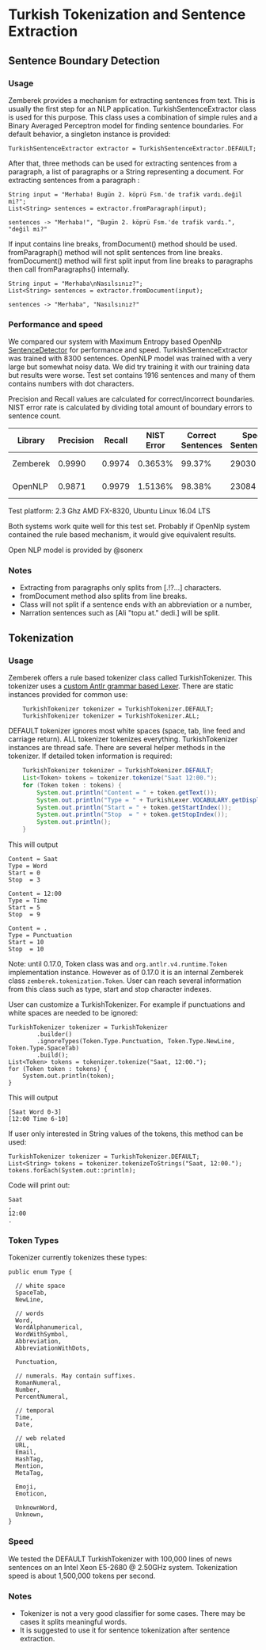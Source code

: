 Turkish Tokenization and Sentence Extraction
============

## Sentence Boundary Detection

### Usage

Zemberek provides a mechanism for extracting sentences from text. This is usually the first step
 for an NLP application. TurkishSentenceExtractor class is used for this purpose. This class uses 
 a combination of simple rules and a Binary Averaged Perceptron model for finding 
 sentence boundaries. For default behavior, a singleton instance is provided:
 
    TurkishSentenceExtractor extractor = TurkishSentenceExtractor.DEFAULT;

After that, three methods can be used for extracting sentences from a paragraph, a list
     of paragraphs or a String representing a document.
      For extracting sentences from a paragraph :

    String input = "Merhaba! Bugün 2. köprü Fsm.'de trafik vardı.değil mi?";     
    List<String> sentences = extractor.fromParagraph(input);

    sentences -> "Merhaba!", "Bugün 2. köprü Fsm.'de trafik vardı.", "değil mi?"
    
If input contains line breaks, fromDocument() method should be used.
fromParagraph() method will not split sentences from
 line breaks. fromDocument() method will first split input from line breaks to paragraphs
 then call fromParagraphs() internally.
 
    String input = "Merhaba\nNasılsınız?";
    List<String> sentences = extractor.fromDocument(input);        
    
    sentences -> "Merhaba", "Nasılsınız?"    
 

### Performance and speed

We compared our system with Maximum Entropy based OpenNlp 
[SentenceDetector](https://opennlp.apache.org/documentation/1.7.0/manual/opennlp.html#tools.sentdetect) for performance and speed.
 TurkishSentenceExtractor was trained with 8300 sentences.  OpenNLP model was
 trained with a very large but somewhat noisy data. We did try training it with our training data but results were worse.
 Test set contains 1916 sentences and many of them contains numbers with dot characters. 

Precision and Recall values are calculated for correct/incorrect boundaries. NIST error rate is calculated 
by dividing total amount of boundary errors to sentence count.

|  Library   | Precision| Recall   | NIST Error| Correct Sentences | Speed Sentences/s| Model Size |
|------------|----------|----------|-----------|-------------------|------------------|------------|
| Zemberek   |  0.9990  | 0.9974   |  0.3653%  |  99.37%           |  29030           |  10.1 KB   |
| OpenNLP    |  0.9871  | 0.9979   |  1.5136%  |  98.38%           |  23084           |  3.3 MB    |

Test platform: 2.3 Ghz AMD FX-8320, Ubuntu Linux 16.04 LTS

Both systems work quite well for this test set. Probably if OpenNlp system contained the rule based mechanism, it would give equivalent results. 

Open NLP model is provided by @sonerx

### Notes

- Extracting from paragraphs only splits from [.!?…] characters.
- fromDocument method also splits from line breaks.
- Class will not split if a sentence ends with an abbreviation or a number,
- Narration sentences such as [Ali "topu at." dedi.] will be split.

## Tokenization

### Usage

Zemberek offers a rule based tokenizer class called TurkishTokenizer. 
This tokenizer uses a [custom Antlr grammar based Lexer](https://github.com/ahmetaa/zemberek-nlp/blob/master/tokenization/src/main/resources/tokenization/TurkishLexer.g4#L75).
There are static instances provided for common use:
 
        TurkishTokenizer tokenizer = TurkishTokenizer.DEFAULT;
        TurkishTokenizer tokenizer = TurkishTokenizer.ALL;        

DEFAULT tokenizer ignores most white spaces (space, tab, line feed and carriage return). 
ALL tokenizer tokenizes everything. 
TurkishTokenizer instances are thread safe.
There are several helper methods in the tokenizer.
If detailed token information is required:

```java
    TurkishTokenizer tokenizer = TurkishTokenizer.DEFAULT;
    List<Token> tokens = tokenizer.tokenize("Saat 12:00.");
    for (Token token : tokens) {
        System.out.println("Content = " + token.getText());
        System.out.println("Type = " + TurkishLexer.VOCABULARY.getDisplayName(token.getType()));
        System.out.println("Start = " + token.getStartIndex());
        System.out.println("Stop  = " + token.getStopIndex());
        System.out.println();
    }
```

This will output 

    Content = Saat
    Type = Word
    Start = 0
    Stop  = 3
    
    Content = 12:00
    Type = Time
    Start = 5
    Stop  = 9
    
    Content = .
    Type = Punctuation
    Start = 10
    Stop  = 10

Note: until 0.17.0, Token class was and `org.antlr.v4.runtime.Token` implementation instance.
However as of 0.17.0 it is an internal Zemberek class `zemberek.tokenization.Token`. 
User can reach several information from this class  such as type, start and stop character indexes.

User can customize a TurkishTokenizer. 
For example if punctuations and white spaces are needed to be ignored:
 
    TurkishTokenizer tokenizer = TurkishTokenizer
            .builder()
            .ignoreTypes(Token.Type.Punctuation, Token.Type.NewLine, Token.Type.SpaceTab)
            .build();
    List<Token> tokens = tokenizer.tokenize("Saat, 12:00.");
    for (Token token : tokens) {
        System.out.println(token);
    } 

This will output 

    [Saat Word 0-3]
    [12:00 Time 6-10]

If user only interested in String values of the tokens, this method can be used:

    TurkishTokenizer tokenizer = TurkishTokenizer.DEFAULT;
    List<String> tokens = tokenizer.tokenizeToStrings("Saat, 12:00.");
    tokens.forEach(System.out::println);

Code will print out:

    Saat
    ,
    12:00
    .

### Token Types

Tokenizer currently tokenizes these types:

    public enum Type {
  
      // white space
      SpaceTab,
      NewLine,
  
      // words
      Word,
      WordAlphanumerical,
      WordWithSymbol,
      Abbreviation,
      AbbreviationWithDots,
  
      Punctuation,
  
      // numerals. May contain suffixes.
      RomanNumeral,
      Number,
      PercentNumeral,
  
      // temporal
      Time,
      Date,
  
      // web related
      URL,
      Email,
      HashTag,
      Mention,
      MetaTag,
  
      Emoji,
      Emoticon,
  
      UnknownWord,
      Unknown,
    }

### Speed

We tested the DEFAULT TurkishTokenizer with 100,000 lines of news sentences 
on an Intel Xeon E5-2680 @ 2.50GHz system. 
Tokenization speed is about 1,500,000 tokens per second. 

### Notes

- Tokenizer is not a very good classifier for some cases. There may be cases it splits meaningful words.
- It is suggested to use it for sentence tokenization after sentence extraction. 

